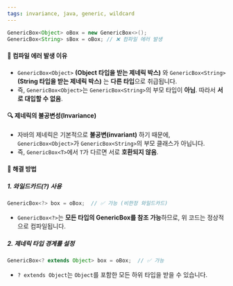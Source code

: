 ```yaml
---
tags: invariance, java, generic, wildcard
---
```

```java
GenericBox<Object> oBox = new GenericBox<>();
GenericBox<String> sBox = oBox; // ❌ 컴파일 에러 발생
```
#### **📌 컴파일 에러 발생 이유**

- `GenericBox<Object>` **(Object 타입을 받는 제네릭 박스)** 와 `GenericBox<String>` **(String 타입을 받는 제네릭 박스)** 는 **다른 타입**으로 취급됩니다.
- 즉, `GenericBox<Object>`는 `GenericBox<String>`의 부모 타입이 **아님**. 따라서 **서로 대입할 수 없음**.

#### **🔍 제네릭의 불공변성(Invariance)**

- 자바의 제네릭은 기본적으로 **불공변(invariant)** 하기 때문에,  
    `GenericBox<Object>`가 `GenericBox<String>`의 부모 클래스가 아닙니다.
- 즉, `GenericBox<T>`에서 `T`가 다르면 서로 **호환되지 않음**.
#### **📌 해결 방법**

##### **1. 와일드카드(?) 사용**
```java
GenericBox<?> box = oBox;  // ✅ 가능 (비한정 와일드카드)
```
- `GenericBox<?>`는 **모든 타입의 GenericBox를 참조 가능**하므로, 위 코드는 정상적으로 컴파일됩니다.

##### **2. 제네릭 타입 경계를 설정**
```java
GenericBox<? extends Object> box = oBox;  // ✅ 가능
```
- `? extends Object`는 `Object`를 포함한 모든 하위 타입을 받을 수 있습니다.